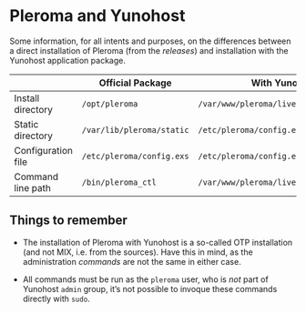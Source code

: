 # Pleroma and Yunohost

Some information, for all intents and purposes, on the differences between a direct installation of Pleroma (from the _releases_) and installation with the Yunohost application package.

|                             | Official Package           | With Yunohost                           |
| --------------------------- | -------------------------- | --------------------------------------- |
| Install directory           | `/opt/pleroma`              | `/var/www/pleroma/live/`                 |
| Static directory            | `/var/lib/pleroma/static`   | `/etc/pleroma/config.exs`                |
| Configuration file          | `/etc/pleroma/config.exs`   | `/etc/pleroma/config.exs`                |
| Command line path           | `/bin/pleroma_ctl`         | `/var/www/pleroma/live/bin/pleroma_ctl`  |

## Things to remember

- The installation of Pleroma with Yunohost is a so-called OTP installation (and not MIX, i.e. from the sources). Have this in mind, as the administration _commands_ are not the same in either case.

- All commands must be run as the `pleroma` user, who is _not_ part of Yunohost `admin` group, it’s not possible to invoque these commands directly with `sudo`.
